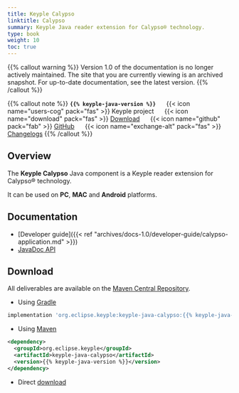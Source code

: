 ```yaml
---
title: Keyple Calypso
linktitle: Calypso
summary: Keyple Java reader extension for Calypso® technology.
type: book
weight: 10
toc: true
---
```

{{% callout warning %}}
Version 1.0 of the documentation is no longer actively maintained. The site that you are currently viewing is an archived snapshot. For up-to-date documentation, see the latest version.
{{% /callout %}}

{{% callout note %}}
**`{{% keyple-java-version %}}`**
&nbsp;&nbsp;&nbsp;&nbsp;&nbsp;{{< icon name="users-cog" pack="fas" >}}
Keyple project
&nbsp;&nbsp;&nbsp;&nbsp;&nbsp;{{< icon name="download" pack="fas" >}}
[Download](#download)
&nbsp;&nbsp;&nbsp;&nbsp;&nbsp;{{< icon name="github" pack="fab" >}}
[GitHub](https://github.com/eclipse/keyple-java/tree/master/java/component/keyple-calypso)
&nbsp;&nbsp;&nbsp;&nbsp;&nbsp;{{< icon name="exchange-alt" pack="fas" >}}
[Changelogs](https://github.com/eclipse/keyple-java/releases/)
{{% /callout %}}

## Overview

The **Keyple Calypso** Java component is a Keyple reader extension for Calypso® technology.

It can be used on **PC**, **MAC** and **Android** platforms.

## Documentation

* [Developer guide]({{< ref "archives/docs-1.0/developer-guide/calypso-application.md" >}})
* <a href="../../../../archives/docs-1.0/api-reference/java-api/keyple-java-calypso/{{% keyple-java-version %}}/index.html">JavaDoc API</a>

## Download

All deliverables are available on the [Maven Central Repository](https://search.maven.org/).

* Using [Gradle](https://gradle.org/)

```gradle
implementation 'org.eclipse.keyple:keyple-java-calypso:{{% keyple-java-version %}}'
```

* Using [Maven](https://maven.apache.org/)

```xml
<dependency>
  <groupId>org.eclipse.keyple</groupId>
  <artifactId>keyple-java-calypso</artifactId>
  <version>{{% keyple-java-version %}}</version>
</dependency>
```

* Direct [download](https://central.sonatype.dev/search?q=keyple-java-calypso)
